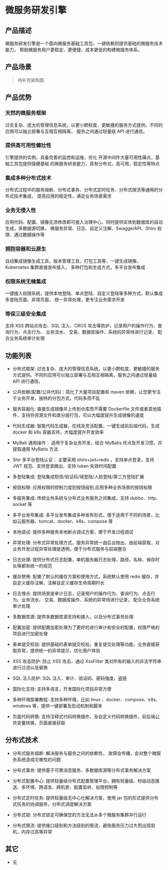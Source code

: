 # 微服务研发引擎

## 产品描述

微服务研发引擎是一个面向微服务基础工具包，一键依赖则提供基础的微服务技术能力，
帮助微服务用户更稳定、更便捷、成本更低的构建微服务体系。

## 产品场景

> 待补充架构图

## 产品优势

### 天然的微服务框架

过去复杂、庞大的管理信息系统，以更小颗粒度、更敏捷的服务方式提供。不同的应用可以独立部署与互相互相隔离，
服务之间通过轻量级 API 进行通信。

### 提供高可用性健壮性

引擎提供的实例，具备完善的监控和运维，优化 开源中间件大量可用性痛点，基础工具包提供强健基础
的微服务研发能力，具有分布式，高可用，稳定性等特点

### 集成多种分布式技术

分布式过程中的服务熔断、分布式事务、分布式定时任务、分布式限流等通用的分布式技术集成，
提高应用的稳定性，满足业务场景需求

### 业务无侵入性

应用代码、配置、镜像无须修改即可接入治理中心，同时提供实体到数据库的自动生成，多数据源切换，
微服务异常、日志、自定义注解、SwaggerAPI、Shiro 权限、通过数据操作等

### 拥抱容器和云原生

自动集成镜像生成工具，版本管理工具，打包工具等，一键生成镜像，Kubernetes 集群直接发布接入，
多种打包和生成方式，多平台发布集成

### 权限系统无缝集成

一键接入权限系统，提供本地登陆、单点登陆、自定义登陆等多种方式，默认集成多登陆页面、异常页面，
统一异常处理，更专注业务需求开发

### 等保三级安全集成

支持 XSS 跨站点攻击、SQL 注入、CROS 攻击等防护，记录用户的操作行为、查询行为、点击行为、
业务流水、 交易、数据库操作、系统的异常待进行记录， 配合业务系统审计处理

## 功能列表

- 分布式框架: 过去复杂、庞大的管理信息系统，以更小颗粒度、更敏捷的服务方式提供。不同的应用可以独立部署与互相互相隔离，服务之间通过轻量级 API 进行通信。

- 公共依赖(配置/公共代码)：简化了大量项目配置和 maven 依赖，让您更专注于业务开发，独特的分包方式，代码多而不乱

- 服务容器化: 直接生成镜像并上传到仓库而不需要 Dockerfile 文件或者其他插件，支持将资源文件和类分层打包，可以大幅度提升生成镜像的速度

- 代码生成器: 智能代码生成器，在线及灵活配置，一键生成前后端代码，生成 docker 和 k8s 容器支持，大幅度提升开发效率

- MyBati 通用操作： 适用于复杂业务开发，结合 MyBatis 优点及开发习惯，并提取通用 MyBatis 方法

- Shir 多平台登陆认证： 主要采用 shiro+jwt+redis ，支持单点登录，支持 JWT 规范、支持登录踢出、支持 token 失效时间配置

- 多登陆集成: 登陆集成短信/验证码/域登陆/人脸登陆/第三方登陆扩展

- 按钮权限: 应用权限的控制力度到按钮级别,应用多种业务场景的按钮权限

- 多服务集成: 传统业务系统与分布式业务服务之间集成，支持 dubbo、http、socket 等

- 多平台发布集成: 多平台发布集成多种发布形式，便于适用于不同的场景，比如云服务器、tomcat、docker、k8s、compose 等

- 本地调试: 提供多种服务本地断点调试方案，便于开发过程调试

- 异常处理: 分布式异常处理方式，服务异常统一由后台抛出，由前端获取，对业务开发过程异常处理是透明，便于分布式服务与前端整合

- 日志处理: 提供分布式日志配置，单机服务器日志处理，路径、名称、保存时长等都有统一的规范

- 缓存使用: 配置了默认的缓存方案和使用方式，系统默认使用 redis 缓存，并自定义缓存注解，注解自定义缓存生命周期时长

- 日志埋点: 提供场景是审计日志，记录用户的操作行为、查询行为、点击行为、业务流水、 交易、数据库操作、系统的异常待进行记录， 配合业务系统审计处理

- 多数据库源: 提供多数据库源支持和接入，以及分布式事务处理

- 配置加密: 提供配置加密处理为了更好的进行审计和安全的配置，权限严格的项目进行加密处理

- 表单提交校验: 提供基础的表单提交校验，重复提交处理等功能，业务直接获取异常，提供统一的异常提示，优化用户体验

- XSS 攻击防护: 防止 XSS 攻击，通过 XssFilter 类对所有的输入的非法字符串进行过滤以及替换

- SQL 注入防护: SQL 注入、审计、验证码、密码强度，盗链

- 国际化支持: 支持多语言，开发国际化项目非常方便

- 多种环境部署教程: 支持多种环境，比如 linux 、docker、compose、k8s、windows 等，提供一键部署及启动机制和脚本

- 页面代码转换: 支持注释式代码转换插件，及自定义代码转换插件，前后端公共变量转换，页面直接获取

## 分布式技术

- 分布式服务熔断: 解决服务与服务之间的依赖性， 故障会传播，会对整个微服务系统造成灾难性的问题

- 分布式事务: 提供基于可靠消息服务、多数据库源等分布式事务解决方案

- 分布式配置中心: 提供轻量级分布式配置管理平台，拥有轻量级、秒级动态推送、多环境、跨语言、跨机房、配置监听、权限控制等

- 分布式定时任务: 提供轻量级无中心化解决方案，使用 jar 包的形式提供分布式任务的协调服务，分布式调度解决方案

- 分布式锁: 分布式锁定可确保您的方法无法从多个微服务集群并行运行

- 分布式限流: 提供接口级别和方法级别的限流，避免服务压力过大而出现宕机，内存过高等异常

## 其它

- 无
